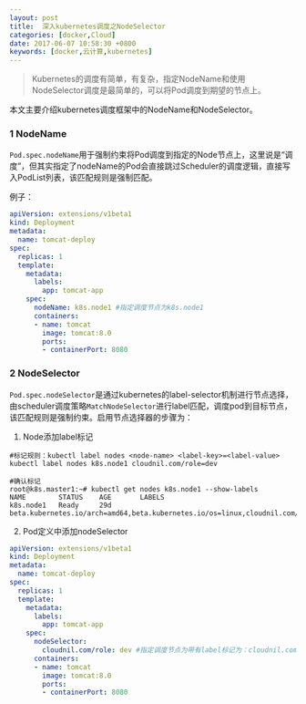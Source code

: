 ```yaml
---
layout: post
title:  深入kubernetes调度之NodeSelector
categories: [docker,Cloud]
date: 2017-06-07 10:58:30 +0800
keywords: [docker,云计算,kubernetes]
---
```


>Kubernetes的调度有简单，有复杂，指定NodeName和使用NodeSelector调度是最简单的，可以将Pod调度到期望的节点上。

本文主要介绍kubernetes调度框架中的NodeName和NodeSelector。

### 1 NodeName

`Pod.spec.nodeName`用于强制约束将Pod调度到指定的Node节点上，这里说是“调度”，但其实指定了nodeName的Pod会直接跳过Scheduler的调度逻辑，直接写入PodList列表，该匹配规则是强制匹配。

例子：

```yaml
apiVersion: extensions/v1beta1
kind: Deployment
metadata:
  name: tomcat-deploy
spec:
  replicas: 1
  template:
    metadata:
      labels:
        app: tomcat-app
    spec:
      nodeName: k8s.node1 #指定调度节点为k8s.node1
      containers:
      - name: tomcat
        image: tomcat:8.0
        ports:
        - containerPort: 8080
```

### 2 NodeSelector

`Pod.spec.nodeSelector`是通过kubernetes的label-selector机制进行节点选择，由scheduler调度策略`MatchNodeSelector`进行label匹配，调度pod到目标节点，该匹配规则是强制约束。启用节点选择器的步骤为：

1. Node添加label标记

```
#标记规则：kubectl label nodes <node-name> <label-key>=<label-value>
kubectl label nodes k8s.node1 cloudnil.com/role=dev

#确认标记
root@k8s.master1:~# kubectl get nodes k8s.node1 --show-labels
NAME        STATUS    AGE       LABELS
k8s.node1   Ready     29d       beta.kubernetes.io/arch=amd64,beta.kubernetes.io/os=linux,cloudnil.com/role=dev,kubernetes.io/hostname=k8s.node1
```

2. Pod定义中添加nodeSelector

```yaml
apiVersion: extensions/v1beta1
kind: Deployment
metadata:
  name: tomcat-deploy
spec:
  replicas: 1
  template:
    metadata:
      labels:
        app: tomcat-app
    spec:
      nodeSelector:
        cloudnil.com/role: dev #指定调度节点为带有label标记为：cloudnil.com/role=dev的node节点
      containers:
      - name: tomcat
        image: tomcat:8.0
        ports:
        - containerPort: 8080
```

